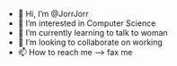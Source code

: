 - 👋 Hi, I’m @JorrJorr
- 👀 I’m interested in Computer Science
- 🌱 I’m currently learning to talk to woman
- 💞️ I’m looking to collaborate on working
- 📫 How to reach me –> fax me

<!---
JorrJorr/JorrJorr is a ✨ special ✨ repository because its `README.md` (this file) appears on your GitHub profile.
You can click the Preview link to take a look at your changes.
--->
